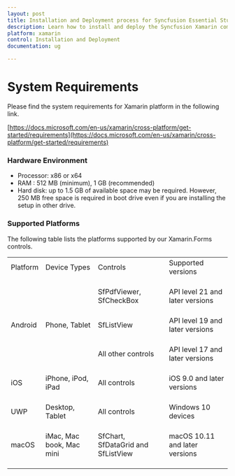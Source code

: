 ```yaml
---
layout: post
title: Installation and Deployment process for Syncfusion Essential Studio Xamarin products
description: Learn how to install and deploy the Syncfusion Xamarin component
platform: xamarin
control: Installation and Deployment
documentation: ug

---
```


# System Requirements

Please find the system requirements for Xamarin platform in the following link. 

[https://docs.microsoft.com/en-us/xamarin/cross-platform/get-started/requirements](https://docs.microsoft.com/en-us/xamarin/cross-platform/get-started/requirements)

### Hardware Environment

* Processor: x86 or x64
* RAM : 512 MB (minimum), 1 GB (recommended)
* Hard disk: up to 1.5 GB of available space may be required. However, 250 MB free space is required in boot drive even if you are installing the setup in other drive.

### Supported Platforms

The following table lists the platforms supported by our Xamarin.Forms controls.

<table>
    <tr>
        <td>
            Platform
            <br/>
            <br/>
        </td>
        <td>
          Device Types
            <br/>
            <br/>
        </td>
          <td>
            Controls
            <br/>
            <br/>
        </td>
        <td>
            Supported versions
            <br/>
            <br/>
        </td>
    </tr>
    <tr>
        <td rowspan="3">
            Android
            <br/>
            <br/>
        </td>
        <td rowspan="3">
        Phone, Tablet
        <br/>
        <br/>
        </td>
        <td>
            SfPdfViewer, SfCheckBox
            <br/>
            <br/>
        </td>
         <td>
            API level 21 and later versions
            <br/>
            <br/>
        </td>
    </tr>
    <tr>
        <td>
            SfListView
            <br/>
            <br/>
        </td>
         <td>
            API level 19 and later versions
            <br/>
            <br/>
        </td>
    </tr>
     <tr>
        <td>
            All other controls 
            <br/>
            <br/>
        </td>
         <td>
            API level 17 and later versions
            <br/>
            <br/>
        </td>
    </tr>
    <tr>
        <td>
            iOS
            <br/>
            <br/>
        </td>
        <td>
            iPhone, iPod, iPad
            <br/>
            <br/>
        </td>
          <td>
            All controls 
            <br/>
            <br/>
        </td>
        <td>
            iOS 9.0 and later versions
            <br/>
            <br/>
        </td>
    </tr>
    <tr>
        <td>
            UWP
            <br/>
            <br/>
        </td>
        <td>
           Desktop, Tablet
            <br/>
            <br/>
        </td>
          <td>
            All controls 
            <br/>
            <br/>
        </td>
        <td>
            Windows 10 devices
            <br/>
            <br/>
        </td>
    </tr>
<td>
            macOS
            <br/>
            <br/>
        </td>
        <td>
            iMac, Mac book, Mac mini
             <br/>
             <br/>
        </td>
        <td>
            SfChart, SfDataGrid and SfListView
            <br/>
            <br/>
        </td>
         <td>
            macOS 10.11 and later versions
            <br/>
            <br/>
        </td>
    
</table>